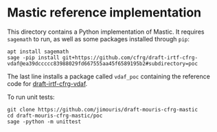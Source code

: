 # Mastic reference implementation

This directory contains a Python implementation of Mastic. It requires
`sagemath` to run, as well as some packages installed through `pip`:

```shell
apt install sagemath
sage -pip install git+https://github.com/cfrg/draft-irtf-cfrg-vdaf@ea39dccccc83988029fd667555aa45f6589195b2#subdirectory=poc
```

The last line installs a package called `vdaf_poc` containing the reference
code for
[draft-irtf-cfrg-vdaf](https://datatracker.ietf.org/doc/draft-irtf-cfrg-vdaf/).

To run unit tests:

```shell
git clone https://github.com/jimouris/draft-mouris-cfrg-mastic
cd draft-mouris-cfrg-mastic/poc
sage -python -m unittest
```
